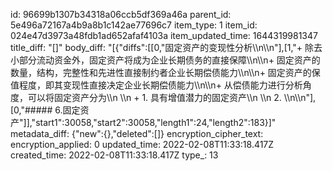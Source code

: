 id: 96699b1307b34318a06ccb5df369a46a
parent_id: 5e496a72167a4b9a8b1c142ae77696c7
item_type: 1
item_id: 024e47d3973a48fdb1ad652afaf4103a
item_updated_time: 1644319981347
title_diff: "[]"
body_diff: "[{\"diffs\":[[0,\"固定资产的变现性分析\\\n\\\n\"],[1,\"+ 除去小部分流动资金外，固定资产将成为企业长期债务的直接保障\\\n\\\n+ 固定资产的数量，结构，完整性和先进性直接制约者企业长期偿债能力\\\n\\\n+ 固定资产的保值程度，即其变现性直接决定企业长期偿债能力\\\n\\\n+ 从偿债能力进行分析角度，可以将固定资产分为\\\n  \\\n  + 1. 具有增值潜力的固定资产\\\n    \\\n    2. \\\n\\\n\"],[0,\"##### 6.固定资产\"]],\"start1\":30058,\"start2\":30058,\"length1\":24,\"length2\":183}]"
metadata_diff: {"new":{},"deleted":[]}
encryption_cipher_text: 
encryption_applied: 0
updated_time: 2022-02-08T11:33:18.417Z
created_time: 2022-02-08T11:33:18.417Z
type_: 13